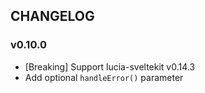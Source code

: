 ## CHANGELOG

### v0.10.0

- [Breaking] Support lucia-sveltekit v0.14.3
- Add optional `handleError()` parameter
